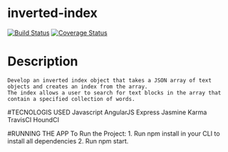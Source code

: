 # inverted-index
[![Build Status](https://travis-ci.org/andela-fojuri/Checkpoint1.svg?branch=develop)](https://travis-ci.org/andela-fojuri/Checkpoint1)
[![Coverage Status](https://coveralls.io/repos/github/andela-fojuri/Checkpoint1/badge.svg?branch=develop)](https://coveralls.io/github/andela-fojuri/Checkpoint1?branch=develop)


# Description
    Develop an inverted index object that takes a JSON array of text objects and creates an index from the array. 
    The index allows a user to search for text blocks in the array that contain a specified collection of words.

#TECNOLOGIS USED
    Javascript
    AngularJS
    Express
    Jasmine
    Karma
    TravisCI
    HoundCI

#RUNNING THE APP
    To Run the Project:
    1. Run npm install in your CLI to install all dependencies
    2. Run npm start.

